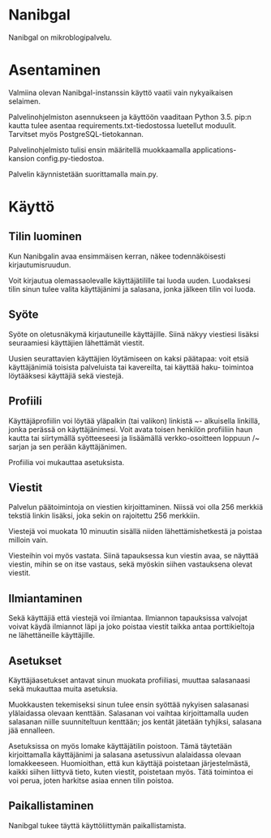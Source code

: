 
# Nanibgal
Nanibgal on mikroblogipalvelu.

# Asentaminen
Valmiina olevan Nanibgal-instanssin käyttö vaatii vain nykyaikaisen selaimen.

Palvelinohjelmiston asennukseen ja käyttöön vaaditaan Python 3.5. pip:n
kautta tulee asentaa requirements.txt-tiedostossa luetellut moduulit.
Tarvitset myös PostgreSQL-tietokannan.

Palvelinohjelmisto tulisi ensin määritellä muokkaamalla applications-
kansion config.py-tiedostoa.

Palvelin käynnistetään suorittamalla main.py.

# Käyttö

## Tilin luominen
Kun Nanibgalin avaa ensimmäisen kerran, näkee todennäköisesti 
kirjautumisruudun.

Voit kirjautua olemassaolevalle käyttäjätilille tai luoda uuden.
Luodaksesi tilin sinun tulee valita käyttäjänimi ja salasana, jonka
jälkeen tilin voi luoda.

## Syöte
Syöte on oletusnäkymä kirjautuneille käyttäjille. Siinä näkyy viestiesi
lisäksi seuraamiesi käyttäjien lähettämät viestit.

Uusien seurattavien käyttäjien löytämiseen on kaksi päätapaa: voit etsiä
käyttäjänimiä toisista palveluista tai kavereilta, tai käyttää haku-
toimintoa löytääksesi käyttäjiä sekä viestejä.

## Profiili
Käyttäjäprofiilin voi löytää yläpalkin (tai valikon) linkistä ~-
alkuisella linkillä, jonka perässä on käyttäjänimesi. Voit avata toisen
henkilön profiiliin haun kautta tai siirtymällä syötteeseesi ja lisäämällä
verkko-osoitteen loppuun /~ sarjan ja sen perään käyttäjänimen.

Profiilia voi mukauttaa asetuksista.

## Viestit
Palvelun päätoimintoja on viestien kirjoittaminen. Niissä voi olla
256 merkkiä tekstiä linkin lisäksi, joka sekin on rajoitettu 256 merkkiin.

Viestejä voi muokata 10 minuutin sisällä niiden lähettämishetkestä ja
poistaa milloin vain.

Viesteihin voi myös vastata. Siinä tapauksessa kun viestin avaa, se
näyttää viestin, mihin se on itse vastaus, sekä myöskin siihen vastauksena
olevat viestit.

## Ilmiantaminen
Sekä käyttäjiä että viestejä voi ilmiantaa. Ilmiannon tapauksissa
valvojat voivat käydä ilmiannot läpi ja joko poistaa viestit taikka
antaa porttikieltoja ne lähettäneille käyttäjille.

## Asetukset
Käyttäjäasetukset antavat sinun muokata profiiliasi, muuttaa salasanaasi
sekä mukauttaa muita asetuksia.

Muokkausten tekemiseksi sinun tulee ensin syöttää nykyisen salasanasi
ylälaidassa olevaan kenttään. Salasanan voi vaihtaa kirjoittamalla uuden
salasanan niille suunniteltuun kenttään; jos kentät jätetään tyhjiksi,
salasana jää ennalleen.

Asetuksissa on myös lomake käyttäjätilin poistoon. Tämä täytetään
kirjoittamalla käyttäjänimi ja salasana asetussivun alalaidassa
olevaan lomakkeeseen. Huomioithan, että kun käyttäjä poistetaan
järjestelmästä, kaikki siihen liittyvä tieto, kuten viestit, poistetaan
myös. Tätä toimintoa ei voi perua, joten harkitse asiaa ennen tilin poistoa.

## Paikallistaminen
Nanibgal tukee täyttä käyttöliittymän paikallistamista.
